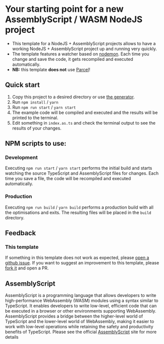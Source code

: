 # Your starting point for a new AssemblyScript / WASM NodeJS project
- This template for a NodeJS + AssemblyScript projects allows to have a working NodeJS + AssemblyScript project up and running very quickly.
- The template features a watcher based on [nodemon](https://www.npmjs.com/package/nodemon). Each time you change and save the code, it gets recompiled and executed automatically.  
- **NB:** this template **does not** use [Parcel](https://parceljs.org/)!


## Quick start
1. Copy this project to a desired directory or use [the generator](https://www.npmjs.com/package/assemblyscript-parcel-project-templates-codument).
2. Run `npm install` / `yarn`
3. Run `npm run start` / `yarn start`
4. The example code will be compiled and executed and the results will be printed to the terminal.
5. Edit something in `index.as.ts` and check the terminal output to see the results of your changes.

## NPM scripts to use:
### Development
Executing `npm run start` / `yarn start` performs the initial build and starts watching the source TypeScript and AssemblyScript files for changes. 
Each time you save a file, the code will be recompiled and executed automatically.

### Production
Executing `npm run build` / `yarn build` performs a production build with all the optimisations and exits.
The resulting files will be placed in the `build` directory. 

## Feedback
### This template
If something in this template does not work as expected, please [open a github issue](https://github.com/dipdowel/assemblyscript-parcel-project-templates-codument/issues).
If you want to suggest an improvement to this template, please [fork it](https://github.com/dipdowel/assemblyscript-parcel-project-templates-codument/) and open a PR.

## AssemblyScript
AssemblyScript is a programming language that allows developers to write high-performance WebAssembly (WASM) modules using a syntax similar to TypeScript. It enables developers to write low-level, efficient code that can be executed in a browser or other environments supporting WebAssembly. AssemblyScript provides a bridge between the higher-level world of TypeScript and the lower-level world of WebAssembly, making it easier to work with low-level operations while retaining the safety and productivity benefits of TypeScript.
Please see the official [AssemblyScript](https://www.assemblyscript.org) site for more details
